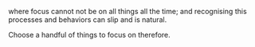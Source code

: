 where focus cannot not be on all things all the time; and recognising this processes and behaviors can slip and is natural.

Choose a handful of things to focus on therefore.